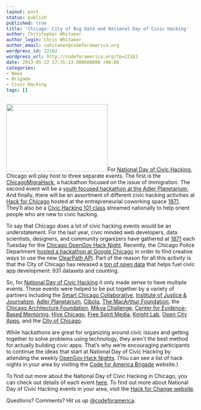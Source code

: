 ```yaml
---
layout: post
status: publish
published: true
title: 'Chicago: City of Big Data and National Day of Civic Hacking'
author: Christopher Whitaker
author_login: Chris Whitaker
author_email: cwhitaker@codeforamerica.org
wordpress_id: 22162
wordpress_url: http://codeforamerica.org/?p=22162
date: 2013-05-22 17:35:13.000000000 +00:00
categories:
- News
- Brigade
- Civic Hacking
tags: []
---
```

<a href="http://www.flickr.com/photos/juggernautco/8686908663/"><img class="alignleft size-medium wp-image-22173" title="8686908663_fa76d45446" src="http://codeforamerica.org/wp-content/uploads/2013/05/8686908663_fa76d454461-300x199.jpg" alt="" width="270" height="179" /></a>For <a href="http://hackforchange.org">National Day of Civic Hacking</a>, Chicago will play host to three separate events. The first is the <a href="http://www.chicagomigrahack.com/">ChicagoMigraHack</a>, a hackathon focused on the issue of immigration. The second event will be a <a href="http://civichack.adlerplanetarium.org/">youth focused hackathon at the Adler Planetarium.</a> And finally, there will be an assortment of different civic hacking activities at <a href="http://www.meetup.com/OpenGovChicago/events/119353342/">Hack for Chicago</a> hosted at the entrepreneurial coworking space <a href="http://1871.com">1871</a>. They’ll also be a <a href="https://plus.google.com/u/0/events/cqantb3id5ap5t39sahdhe6u920">Civic Hacking 101 class</a> streamed nationally to help orient people who are new to civic hacking.

To say that Chicago does a lot of civic hacking events would be an understatement. For the last year, civic minded web developers, data scientists, designers, and community organizers have gathered at <a href="http://1871.com">1871</a> each Tuesday for the <a href="http://opengovhacknight.eventbrite.com/">Chicago OpenGov Hack Night</a>. Recently, the Chicago Police Department <a href="http://www.smartchicagocollaborative.org/using-the-new-clearpath-api-to-help-communities-interact-with-the-chicago-police-department/">hosted a hackathon at Google Chicago</a> in order to find creative ways to use the new <a href="http://api1.chicagopolice.org/clearpath/documentation">ClearPath API</a>. Part of the reason for all this activity is that the City of Chicago has released a <a href="http://data.cityofchicago.org">ton of open data</a> that helps fuel civic app development: 931 datasets and counting.
<p dir="ltr">So, for <a href="http://hackforchange.org">National Day of Civic Hacking</a> it only made sense to have multiple events. These events were helped to be put together by a variety of partners including the <a href="http://smartchicagocollaborative.org">Smart Chicago Collaborative</a>, <a href="http://ijj.org">Institute of Justice &amp; Journalism</a>, <a href="http://www.adlerplanetarium.org/">Adler Planetarium</a>, <a href="http://buildcibola.org">Cibola</a>, <a href="http://www.macfound.org/">The MacArthur Foundation</a>, the <a href="http://www.architecture.org/page.aspx?pid=183">Chicago Architecture Foundation</a>, <a href="http://www.mikvachallenge.org/">Mikva Challenge</a>, <a href="http://umbmentoring.org/">Center for Evidence-Based Mentoring</a>, <a href="http://hivechicago.org">Hive Chicago</a>, <a href="http://www.freespiritmedia.org/">Free Spirit Media</a>, <a href="http://knightlab.northwestern.edu/">Knight Lab</a>, <a href="http://opencityapps.org">Open City Apps</a>, and the <a href="http://digital.cityofchicago.org">City of Chicago</a>.</p>
<p dir="ltr">While hackathons are great for organizing around civic issues and getting together to solve problems using technology, they aren't the best method for actually building civic apps. That’s why we’re encouraging participants to continue the ideas that start at National Day of Civic Hacking by attending the weekly <a href="http://opengovhacknight.eventbrite.com/">OpenGov Hack Nights</a>. (You can see a list of hack nights in your area by visiting the <a href="http://brigade.codeforamerica.org/">Code for America Brigade</a> website.)</p>
<p dir="ltr">To find out more about the National Day of Civic Hacking in Chicago, you can check out details of each event <a href="http://www.smartchicagocollaborative.org/join-us-for-the-national-day-of-civic-hacking-in-chicago/">here</a>. To find out more about National Day of Civic Hacking events in your area, visit the <a href="http://hackforchange.org">Hack for Change website</a>.</p>
<p dir="ltr">Questions? Comments? Hit us up <a href="http://twitter.com/codeforamerica" target="_blank">@codeforamerica</a>.</p>
